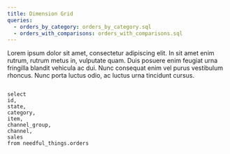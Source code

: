 ```yaml
---
title: Dimension Grid
queries:
  - orders_by_category: orders_by_category.sql
  - orders_with_comparisons: orders_with_comparisons.sql
---
```


Lorem ipsum dolor sit amet, consectetur adipiscing elit. In sit amet enim rutrum, rutrum metus in, vulputate quam. Duis posuere enim feugiat urna fringilla blandit vehicula ac dui. Nunc consequat enim vel purus vestibulum rhoncus. Nunc porta luctus odio, ac luctus urna tincidunt cursus.

```orders 

select 
id,
state, 
category, 
item,
channel_group,
channel,
sales
from needful_things.orders 

```


<DimensionGrid data={orders} metric=sum(sales)/>